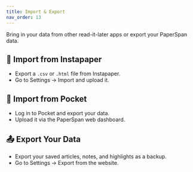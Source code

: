 ```yaml
---
title: Import & Export
nav_order: 13
---
```


Bring in your data from other read-it-later apps or export your PaperSpan data.

## 🔄 Import from Instapaper

- Export a `.csv` or `.html` file from Instapaper.
- Go to Settings → Import and upload it.

## 🔄 Import from Pocket

- Log in to Pocket and export your data.
- Upload it via the PaperSpan web dashboard.

## 📤 Export Your Data

- Export your saved articles, notes, and highlights as a backup.
- Go to Settings → Export from the website.
